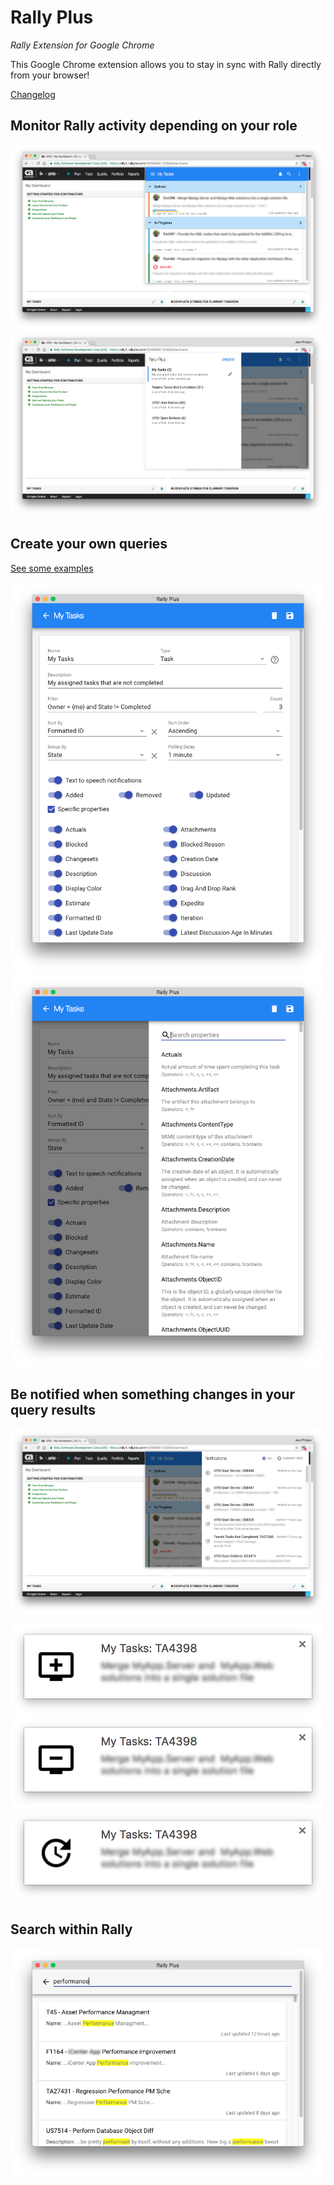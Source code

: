 # Rally Plus
_Rally Extension for  Google Chrome_



This Google Chrome extension allows you to stay in sync with Rally directly from your browser!

[Changelog](changelog)

## Monitor Rally activity depending on your role

![Query View](/images/rally-plus-query-view.png)
![Query Selection](/images/rally-plus-query-selection.png)

## Create your own queries

[See some examples](examples)

![Query Editor](/images/rally-plus-query-edit.png)
![Query Editor Properties](/images/rally-plus-query-edit-properties.png)

## Be notified when something changes in your query results

![Notifications - pane](/images/rally-plus-notifications-pane.png)

![Notifications - add](/images/rally-plus-notification-add.png)
![Notifications - remove](/images/rally-plus-notification-remove.png)
![Notifications - update](/images/rally-plus-notification-update.png)

## Search within Rally

![Search](/images/rally-plus-search.png)

